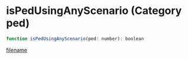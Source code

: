 # isPedUsingAnyScenario (Category ped)

```js
function isPedUsingAnyScenario(ped: number): boolean
```

[filename](isPedUsingAnyScenario_m.md ':include')